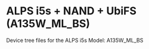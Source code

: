 ALPS i5s + NAND + UbiFS (A135W_ML_BS)
==========================

Device tree files for the ALPS i5s
Model: A135W_ML_BS
